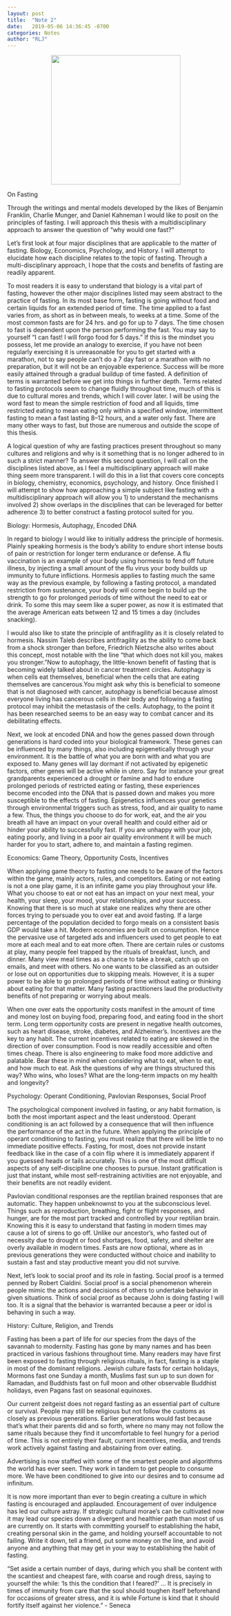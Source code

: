 ```yaml
---
layout: post
title:  "Note 2"
date:   2019-05-06 14:36:45 -0700
categories: Notes
author: "RLJ"
---
```

<figure><center>
  <img width="300" src="https://gallery.mailchimp.com/96050d6198733cfea0f26d4cd/images/6f08ea5a-e2d8-44ce-8dad-11fc8e296ba9.jpg"/>
</center></figure>

On Fasting <br>

  Through the writings and mental models developed by the likes of Benjamin Franklin, Charlie Munger, and Daniel Kahneman 
I would like to posit on the principles of fasting. I will approach this thesis with a multidisciplinary approach to answer 
the question of “why would one fast?”

  Let’s first look at four major disciplines that are applicable to the matter of fasting. Biology, Economics, Psychology, and 
History. I will attempt to elucidate how each discipline relates to the topic of fasting. Through a multi-disciplinary 
approach, I hope that the costs and benefits of fasting are readily apparent.

   To most readers it is easy to understand that biology is a vital part of fasting, however the other major disciplines listed 
may seem abstract to the practice of fasting. In its most base form, fasting is going without food and certain liquids for an 
extended period of time. The time applied to a fast varies from, as short as in between meals, to weeks at a time. Some of 
the most common fasts are for 24 hrs. and go for up to 7 days. The time chosen to fast is dependent upon the person performing 
the fast. You may say to yourself “I can fast! I will forgo food for 5 days.” If this is the mindset you possess, let me 
provide an analogy to exercise, if you have not been regularly exercising it is unreasonable for you to get started with a 
marathon, not to say people can’t do a 7 day fast or a marathon with no preparation, but it will not be an enjoyable experience. Success will be more easily attained through a gradual buildup of time fasted.
A definition of terms is warranted before we get into things in further depth. Terms related to fasting protocols seem to 
change fluidly throughout time, much of this is due to cultural mores and trends, which I will cover later. I will be using 
the word fast to mean the simple restriction of food and all liquids, time restricted eating to mean eating only within a 
specified window, intermittent fasting to mean a fast lasting 8–12 hours, and a water only fast. There are many other ways 
to fast, but those are numerous and outside the scope of this thesis.

A logical question of why are fasting practices present throughout so many cultures and religions and why is it something 
that is no longer adhered to in such a strict manner? To answer this second question, I will call on the disciplines listed 
above, as I feel a multidisciplinary approach will make thing seem more transparent. I will do this in a list that covers 
core concepts in biology, chemistry, economics, psychology, and history. Once finished I will attempt to show how approaching
a simple subject like fasting with a multidisciplinary approach will allow you 1) to understand the mechanisms involved 
2) show overlaps in the disciplines that can be leveraged for better adherence 3) to better construct a fasting protocol 
suited for you.

Biology: Hormesis, Autophagy, Encoded DNA

  In regard to biology I would like to initially address the principle of hormesis. Plainly speaking hormesis is the body’s 
ability to endure short intense bouts of pain or restriction for longer term endurance or defense. A flu vaccination is an 
example of your body using hormesis to fend off future illness, by injecting a small amount of the flu virus your body builds 
up immunity to future inflictions. Hormesis applies to fasting much the same way as the previous example, by following a 
fasting protocol, a mandated restriction from sustenance, your body will come begin to build up the strength to go for 
prolonged periods of time without the need to eat or drink. To some this may seem like a super power, as now it is estimated 
that the average American eats between 12 and 15 times a day (includes snacking). 

  I would also like to state the principle of 
antifragility as it is closely related to hormesis. Nassim Taleb describes antifragility as the ability to come back from a 
shock stronger than before, Friedrich Nietzsche also writes about this concept, most notable with the line “that which does not
kill you, makes you stronger.”Now to autophagy, the little-known benefit of fasting that is becoming widely talked about in 
cancer treatment circles. Autophagy is when cells eat themselves, beneficial when the cells that are eating themselves are 
cancerous.You might ask why this is beneficial to someone that is not diagnosed with cancer, autophagy is beneficial because almost 
everyone living has cancerous cells in their body and following a fasting protocol may inhibit the metastasis of the cells. 
Autophagy, to the point it has been researched seems to be an easy way to combat cancer and its debilitating effects.

  Next, we look at encoded DNA and how the genes passed down through generations is hard coded into your biological framework. 
These genes can be influenced by many things, also including epigenetically through your environment. It is the battle of what 
you are born with and what you are exposed to. Many genes will lay dormant if not activated by epigenetic factors, other genes 
will be active while in utero. Say for instance your great grandparents experienced a drought or famine and had to endure 
prolonged periods of restricted eating or fasting, these experiences become encoded into the DNA that is passed down and makes 
you more susceptible to the effects of fasting. Epigenetics influences your genetics through environmental triggers such as 
stress, food, and air quality to name a few. Thus, the things you choose to do for work, eat, and the air you breath all have 
an impact on your overall health and could either aid or hinder your ability to successfully fast. If you are unhappy with 
your job, eating poorly, and living in a poor air quality environment it will be much harder for you to start, adhere to, 
and maintain a fasting regimen.

Economics: Game Theory, Opportunity Costs, Incentives

  When applying game theory to fasting one needs to be aware of the factors within the game, mainly actors, rules, and 
competitors. Eating or not eating is not a one play game, it is an infinite game you play throughout your life. What you 
choose to eat or not eat has an impact on your next meal, your health, your sleep, your mood, your relationships, and your 
success. Knowing that there is so much at stake one realizes why there are other forces trying to persuade you to over eat 
and avoid fasting. If a large percentage of the population decided to forgo meals on a consistent basis GDP would take a hit.
Modern economies are built on consumption. Hence the pervasive use of targeted ads and influencers used to get people to eat 
more at each meal and to eat more often. There are certain rules or customs at play, many people feel trapped by the rituals 
of breakfast, lunch, and dinner. Many view meal times as a chance to take a break, catch up on emails, and meet with others. 
No one wants to be classified as an outsider or lose out on opportunities due to skipping meals. However, it is a super power 
to be able to go prolonged periods of time without eating or thinking about eating for that matter. Many fasting practitioners 
laud the productivity benefits of not preparing or worrying about meals.

  When one over eats the opportunity costs manifest in the amount of time and money lost on buying food, preparing food, and eating food in the short term. Long term opportunity costs are present in negative health outcomes, such as heart disease, stroke, diabetes, and Alzheimer’s.
Incentives are the key to any habit. The current incentives related to eating are skewed in the direction of over consumption. 
Food is now readily accessible and often times cheap. There is also engineering to make food more addictive and palatable. 
Bear these in mind when considering what to eat, when to eat, and how much to eat. Ask the questions of why are things 
structured this way? Who wins, who loses? What are the long-term impacts on my health and longevity?

Psychology: Operant Conditioning, Pavlovian Responses, Social Proof

  The psychological component involved in fasting, or any habit formation, is both the most important aspect and the least 
understood. Operant conditioning is an act followed by a consequence that will then influence the performance of the act in 
the future. When applying the principle of operant conditioning to fasting, you must realize that there will be little to no 
immediate positive effects. Fasting, for most, does not provide instant feedback like in the case of a coin flip where it is 
immediately apparent if you guessed heads or tails accurately. This is one of the most difficult aspects of any 
self-discipline one chooses to pursue. Instant gratification is just that instant, while most self-restraining activities 
are not enjoyable, and their benefits are not readily evident.

  Pavlovian conditional responses are the reptilian brained responses that are automatic. They happen unbeknownst to you at 
the subconscious level. Things such as reproduction, breathing, fight or flight responses, and hunger, are for the most 
part tracked and controlled by your reptilian brain. Knowing this it is easy to understand that fasting in modern times 
may cause a lot of sirens to go off. Unlike our ancestor’s, who fasted out of necessity due to drought or food shortages, 
food, safety, and shelter are overly available in modern times. Fasts are now optional, where as in previous generations 
they were conducted without choice and inability to sustain a fast and stay productive meant you did not survive.

  Next, let’s look to social proof and its role in fasting. Social proof is a termed penned by Robert Cialdini. 
Social proof is a social phenomenon wherein people mimic the actions and decisions of others to undertake behavior in given 
situations. Think of social proof as because John is doing fasting I will too. It is a signal that the behavior is warranted 
because a peer or idol is behaving in such a way.

History: Culture, Religion, and Trends

  Fasting has been a part of life for our species from the days of the savannah to modernity. Fasting has gone by many 
names and has been practiced in various fashions throughout time. Many readers may have first been exposed to fasting 
through religious rituals, in fact, fasting is a staple in most of the dominant religions. Jewish culture fasts for certain 
holidays, Mormons fast one Sunday a month, Muslims fast sun up to sun down for Ramadan, and Buddhists fast on full moon and 
other observable Buddhist holidays, even Pagans fast on seasonal equinoxes.

  Our current zeitgeist does not regard fasting as an essential part of culture or survival. People may still be religious but 
not follow the customs as closely as previous generations. Earlier generations would fast because that’s what their parents 
did and so forth, where no many may not follow the same rituals because they find it uncomfortable to feel hungry for a 
period of time. This is not entirely their fault, current incentives, media, and trends work actively against fasting and 
abstaining from over eating. 

  Advertising is now staffed with some of the smartest people and algorithms the world has ever 
seen. They work in tandem to get people to consume more. We have been conditioned to give into our desires and to consume ad 
infinitum.

  It is now more important than ever to begin creating a culture in which fasting is encouraged and applauded. Encouragement of 
over indulgence has led our culture astray. If strategic cultural morae’s can be cultivated now it may lead our species down 
a divergent and healthier path than most of us are currently on. It starts with committing yourself to establishing the 
habit, creating personal skin in the game, and holding yourself accountable to not failing. Write it down, tell a friend, 
put some money on the line, and avoid anyone and anything that may get in your way to establishing the habit of fasting.

“Set aside a certain number of days, during which you shall be content with the scantiest and cheapest fare, with 
coarse and rough dress, saying to yourself the while: ‘Is this the condition that I feared?’ … It is precisely in 
times of immunity from care that the soul should toughen itself beforehand for occasions of greater stress, and it is 
while Fortune is kind that it should fortify itself against her violence.” - Seneca
